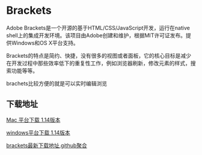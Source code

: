 # Brackets 

Adobe Brackets是一个开源的基于HTML/CSS/JavaScript开发，运行在native shell上的集成开发环境。该项目由Adobe创建和维护，根据MIT许可证发布。提供Windows和OS X平台支持。

Brackets的特点是简约、快捷，没有很多的视图或者面板，它的核心目标是减少在开发过程中那些效率低下的重复性工作，例如浏览器刷新，修改元素的样式，搜索功能等等。

brachets比较方便的就是可以实时编辑浏览

## 下载地址

[Mac 平台下载 1.14版本](https://github.com/adobe/brackets/releases/download/release-1.14/Brackets.Release.1.14.dmg)

[windows平台下载 1.14版本](https://github.com/adobe/brackets/releases/download/release-1.14/Brackets.Release.1.14.msi)

[brackets最新下载地址,github聚合](https://github.com/adobe/brackets/releases)
